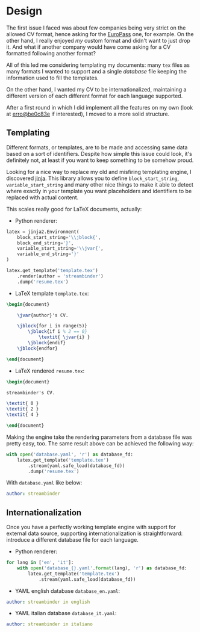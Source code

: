 # Design

The first issue I faced was about few companies being very strict on the allowed CV format, hence asking for the [EuroPass](https://europass.cedefop.europa.eu/it/documents/curriculum-vitae/templates-instructions/templates/doc) one, for example. On the other hand, I really enjoyed _my_ custom format and didn't want to just drop it. And what if another company would have come asking for a CV formatted following another format?

All of this led me considering templating my documents: many `tex` files as many formats I wanted to support and a single _database_ file keeping the information used to fill the templates.

On the other hand, I wanted my CV to be internationalized, maintaining a different version of each different format for each language supported.

After a first round in which I did implement all the features on my own (look at [erro@be0c83e](https://github.com/streambinder/erro/tree/be0c83eed88b6fac16a1dced69b913cc2c72ea2a) if interested), I moved to a more solid structure.

## Templating

Different formats, or templates, are to be made and accessing same data based on a sort of identifiers. Despite how simple this issue could look, it's definitely not, at least if you want to keep something to be somehow proud.

Looking for a nice way to replace my old and misfiring templating engine, I discovered [jinja](https://jinja.palletsprojects.com/). This library allows you to define `block_start_string`, `variable_start_string` and many other nice things to make it able to detect where exactly in your template you want placeholders and identifiers to be replaced with actual content.

This scales really good for LaTeX documents, actually:

- Python renderer:

```python
latex = jinja2.Environment(
    block_start_string='\\jblock{',
    block_end_string='}',
    variable_start_string='\\jvar{',
    variable_end_string='}'
)

latex.get_template('template.tex')
    .render(author = 'streambinder')
    .dump('resume.tex')
```

- LaTeX template `template.tex`:

```latex
\begin{document}

    \jvar{author}'s CV.

    \jblock{for i in range(5)}
        \jblock{if i % 2 == 0}
            \textit{ \jvar{i} }
        \jblock{endif}
    \jblock{endfor}

\end{document}
```

- LaTeX rendered `resume.tex`:

```latex
\begin{document}

streambinder's CV.

\textit{ 0 }
\textit{ 2 }
\textit{ 4 }

\end{document}
```

Making the engine take the rendering parameters from a database file was pretty easy, too. The same result above can be achieved the following way:

```python
with open('database.yaml', 'r') as database_fd:
    latex.get_template('template.tex')
        .stream(yaml.safe_load(database_fd))
        .dump('resume.tex')
```

With `database.yaml` like below:

```yaml
author: streambinder
```

## Internationalization

Once you have a perfectly working template engine with support for external data source, supporting internationalization is straightforward: introduce a different database file for each language.

- Python renderer:

```python
for lang in ['en', 'it']:
    with open('database_{}.yaml'.format(lang), 'r') as database_fd:
        latex.get_template('template.tex')
            .stream(yaml.safe_load(database_fd))
```

- YAML english database `database_en.yaml`:

```yaml
author: streambinder in english
```

- YAML italian database `database_it.yaml`:

```yaml
author: streambinder in italiano
```
